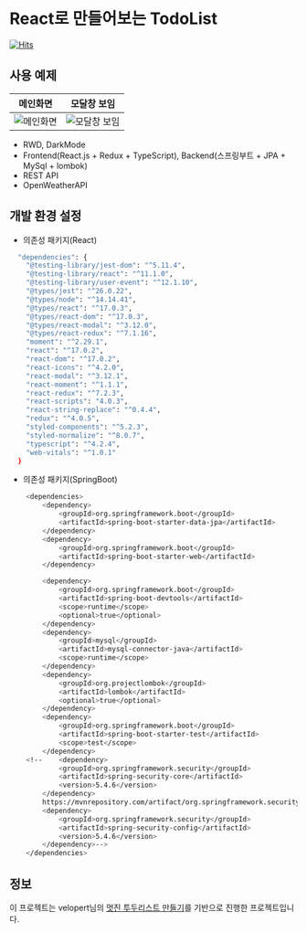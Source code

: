 # React로 만들어보는 TodoList

[![Hits](https://hits.seeyoufarm.com/api/count/incr/badge.svg?url=https%3A%2F%2Fgithub.com%2Fthyoondev%2Freact-todolist&count_bg=%234A8BCF&title_bg=%23555555&icon=react.svg&icon_color=%23E7E7E7&title=hits&edge_flat=false)](https://hits.seeyoufarm.com)

## 사용 예제

| 메인화면                                                                           | 모달창 보임                                                                           |
| ---------------------------------------------------------------------------------- | ------------------------------------------------------------------------------------- |
| ![메인화면](https://ikeaweb.s3.ap-northeast-2.amazonaws.com/gitimg/TodoList/1.PNG) | ![모달창 보임](https://ikeaweb.s3.ap-northeast-2.amazonaws.com/gitimg/TodoList/2.PNG) |

- RWD, DarkMode
- Frontend(React.js + Redux + TypeScript), Backend(스프링부트 + JPA + MySql + lombok)
- REST API
- OpenWeatherAPI

## 개발 환경 설정

- 의존성 패키지(React)

```sh
  "dependencies": {
    "@testing-library/jest-dom": "^5.11.4",
    "@testing-library/react": "^11.1.0",
    "@testing-library/user-event": "^12.1.10",
    "@types/jest": "^26.0.22",
    "@types/node": "^14.14.41",
    "@types/react": "^17.0.3",
    "@types/react-dom": "^17.0.3",
    "@types/react-modal": "^3.12.0",
    "@types/react-redux": "^7.1.16",
    "moment": "^2.29.1",
    "react": "^17.0.2",
    "react-dom": "^17.0.2",
    "react-icons": "^4.2.0",
    "react-modal": "^3.12.1",
    "react-moment": "^1.1.1",
    "react-redux": "^7.2.3",
    "react-scripts": "4.0.3",
    "react-string-replace": "^0.4.4",
    "redux": "^4.0.5",
    "styled-components": "^5.2.3",
    "styled-normalize": "^8.0.7",
    "typescript": "^4.2.4",
    "web-vitals": "^1.0.1"
  }
```

- 의존성 패키지(SpringBoot)

```sh
	<dependencies>
		<dependency>
			<groupId>org.springframework.boot</groupId>
			<artifactId>spring-boot-starter-data-jpa</artifactId>
		</dependency>
		<dependency>
			<groupId>org.springframework.boot</groupId>
			<artifactId>spring-boot-starter-web</artifactId>
		</dependency>

		<dependency>
			<groupId>org.springframework.boot</groupId>
			<artifactId>spring-boot-devtools</artifactId>
			<scope>runtime</scope>
			<optional>true</optional>
		</dependency>
		<dependency>
			<groupId>mysql</groupId>
			<artifactId>mysql-connector-java</artifactId>
			<scope>runtime</scope>
		</dependency>
		<dependency>
			<groupId>org.projectlombok</groupId>
			<artifactId>lombok</artifactId>
			<optional>true</optional>
		</dependency>
		<dependency>
			<groupId>org.springframework.boot</groupId>
			<artifactId>spring-boot-starter-test</artifactId>
			<scope>test</scope>
		</dependency>
	<!-- 	<dependency>
		    <groupId>org.springframework.security</groupId>
		    <artifactId>spring-security-core</artifactId>
		    <version>5.4.6</version>
		</dependency>
		https://mvnrepository.com/artifact/org.springframework.security/spring-security-config
		<dependency>
		    <groupId>org.springframework.security</groupId>
		    <artifactId>spring-security-config</artifactId>
		    <version>5.4.6</version>
		</dependency>-->
	</dependencies>
```

## 정보

이 프로젝트는 velopert님의 [멋진 투두리스트 만들기](https://react.vlpt.us/mashup-todolist/)를 기반으로 진행한 프로젝트입니다.
